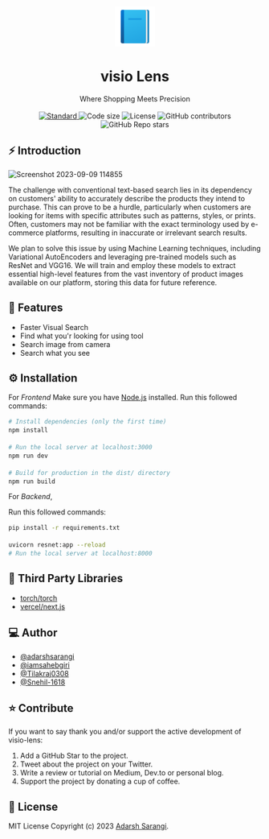 <p align="center">
  <a href="https://github.com/iamsahebgiri/add-readme">
    <img alt="visio-lens" height="80" src="https://raw.githubusercontent.com/iamsahebgiri/add-readme/main/static/add-readme.png">
  </a>
</p>
<h1 align="center">visio Lens</h1>

<div align="center">
Where Shopping Meets Precision
</div>

<br />

<div align="center">
  <a href="https://standardjs.com">
    <img src="https://img.shields.io/badge/code%20style-standard-brightgreen.svg?style=flat-square"
      alt="Standard" />
  </a>
  
  <img src="https://img.shields.io/github/languages/code-size/adarshsarangi/visio-lens?style=flat-square" alt="Code size" />

  <img src="https://img.shields.io/github/license/adarshsarangi/visio-lens?style=flat-square" alt="License" />

  <img alt="GitHub contributors" src="https://img.shields.io/github/contributors/adarshsarangi/visio-lens?style=flat-square">

  <img alt="GitHub Repo stars" src="https://img.shields.io/github/stars/adarshsarangi/visio-lens?style=social">
</div>

## ⚡️ Introduction

![Screenshot 2023-09-09 114855](https://github.com/adarshsarangi/visio-lens/assets/47132373/5910d53c-08e3-4055-8323-b9cc8f797fa7)

The challenge with conventional text-based search lies in its dependency on customers' ability to accurately describe the products they intend to purchase. This can prove to be a hurdle, particularly when customers are looking for items with specific attributes such as patterns, styles, or prints. Often, customers may not be familiar with the exact terminology used by e-commerce platforms, resulting in inaccurate or irrelevant search results.

We plan to solve this issue by using Machine Learning techniques, including Variational AutoEncoders and leveraging pre-trained models such as ResNet and VGG16. We will train and employ these models to extract essential high-level features from the vast inventory of product images available on our platform, storing this data for future reference.

## 🎯 Features

- Faster Visual Search
- Find what you'r looking for using tool
- Search image from camera
- Search what you see

## ⚙️ Installation

For _Frontend_ Make sure you have [Node.js](https://nodejs.org/en/download/) installed.
Run this followed commands:

```bash
# Install dependencies (only the first time)
npm install

# Run the local server at localhost:3000
npm run dev

# Build for production in the dist/ directory
npm run build
```

For _Backend_,

Run this followed commands:

```bash
pip install -r requirements.txt

uvicorn resnet:app --reload
# Run the local server at localhost:8000
```

## 🌱 Third Party Libraries

- [torch/torch](https://github.com/pytorch/pytorch)
- [vercel/next.js](https://github.com/vercel/next.js)

## ‍💻 Author

- [@adarshsarangi](https://github.com/adarshsarangi)
- [@iamsahebgiri](https://github.com/iamsahebgiri)
- [@Tilakraj0308](https://github.com/Tilakraj0308)
- [@Snehil-1618](https://github.com/Snehil-1618)

## ⭐️ Contribute

If you want to say thank you and/or support the active development of visio-lens:

1. Add a GitHub Star to the project.
2. Tweet about the project on your Twitter.
3. Write a review or tutorial on Medium, Dev.to or personal blog.
4. Support the project by donating a cup of coffee.

## 🧾 License

MIT License Copyright (c) 2023 [Adarsh Sarangi](https://github.com/adarshsarangi).
